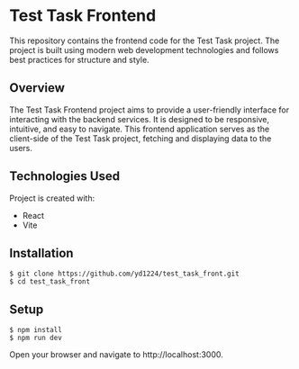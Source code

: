# Test Task Frontend

This repository contains the frontend code for the Test Task project. The project is built using modern web development technologies and follows best practices for structure and style.

## Overview

The Test Task Frontend project aims to provide a user-friendly interface for interacting with the backend services. It is designed to be responsive, intuitive, and easy to navigate. This frontend application serves as the client-side of the Test Task project, fetching and displaying data to the users.

## Technologies Used

Project is created with:

- React
- Vite

## Installation

```
$ git clone https://github.com/yd1224/test_task_front.git
$ cd test_task_front
```

## Setup

```
$ npm install
$ npm run dev
```

Open your browser and navigate to http://localhost:3000.
